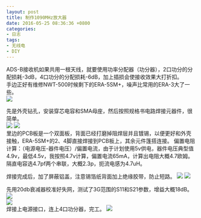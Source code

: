 ```yaml
---
layout: post
title: 制作1090MHz放大器
date: 2016-05-25 08:36:36 +0800
categories:
- 日志
tags:
- 无线电
- DIY
---
```


ADS-B接收机如果共用一根天线，就要使用功率分配器（功分器），2口功分的分配损耗-3dB，4口功分的分配损耗-6dB，加上插损会使接收效果大打折扣。    
手边正好有维修NWT-500时候剩下的ERA-5SM+，噪声比常用的ERA-3大了一些。        
![](http://i1328.photobucket.com/albums/w532/xwlogic/1_zpslcomfgcq.jpg)

先是外壳钻孔，安装穿芯电容和SMA母座，然后按照规格书电路焊接元器件，很简单。    
![](http://i1328.photobucket.com/albums/w532/xwlogic/2_zpsqcgompjj.jpg)
![](http://i1328.photobucket.com/albums/w532/xwlogic/IMG_4567_zpsvxpq9vwv.jpg)    
里边的PCB板是一个双面板，背面已经打磨掉阻焊层并且镀锡，以便更好和外壳接触，ERA-5SM+的2、4脚直接焊接到PCB板上，其余元件篷搭连接。
偏置电阻计算：（电源电压-器件电压）/偏置电流，由于计划使用5v供电，器件电压典型值4.9v，最低4.5v，我按照4.7v计算，偏置电流65mA，计算出电阻大概4.7欧姆。隔直电容选4.7pf两个串联，大概2.3p，扼流电感为4.7uH。

焊接完成后，加了屏蔽铝盖，注意锡箔纸背面加上绝缘胶带，防止短路。
![](http://i1328.photobucket.com/albums/w532/xwlogic/IMG_4573_zpsugvr7vnd.jpg) 
![](http://i1328.photobucket.com/albums/w532/xwlogic/IMG_4574_zpsayog3erk.jpg)      

先用20db衰减器校准好失网，测试了3G范围的S11和S21参数，增益大概18dB。
![](http://i1328.photobucket.com/albums/w532/xwlogic/S21_16_06_06%2010_32_11_zps5owrxexp.png)     
![](http://i1328.photobucket.com/albums/w532/xwlogic/S11_VSWR_16_06_06%2010_37_16_zpsziql1oqq.png)     
焊接上电源接口，连上4口功分器，完工。
![](http://i1328.photobucket.com/albums/w532/xwlogic/IMG_4572_zpsrilytsw6.jpg)     
